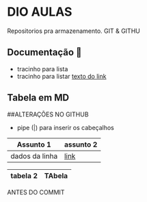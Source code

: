 
# DIO AULAS

Repositorios pra armazenamento. GIT & GITHU

## Documentação 📕

- tracinho para lista
- tracinho para listar
[texto do link](https://www.dio.me/)

## Tabela em MD

##ALTERAÇÕES NO GITHUB

- pipe (|) para inserir os cabeçalhos

|Assunto 1 | assunto 2 |
|----------|-----------|
|dados da linha|[link]()|

|tabela 2| TAbela|
|-------|------|

ANTES DO COMMIT 
